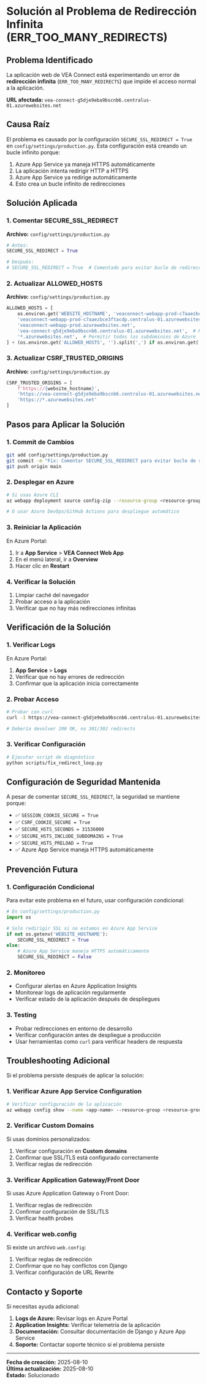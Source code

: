 # Solución al Problema de Redirección Infinita (ERR_TOO_MANY_REDIRECTS)

## Problema Identificado

La aplicación web de VEA Connect está experimentando un error de **redirección infinita** (`ERR_TOO_MANY_REDIRECTS`) que impide el acceso normal a la aplicación.

**URL afectada:** `vea-connect-g5dje9eba9bscnb6.centralus-01.azurewebsites.net`

## Causa Raíz

El problema es causado por la configuración `SECURE_SSL_REDIRECT = True` en `config/settings/production.py`. Esta configuración está creando un bucle infinito porque:

1. Azure App Service ya maneja HTTPS automáticamente
2. La aplicación intenta redirigir HTTP a HTTPS
3. Azure App Service ya redirige automáticamente
4. Esto crea un bucle infinito de redirecciones

## Solución Aplicada

### 1. Comentar SECURE_SSL_REDIRECT

**Archivo:** `config/settings/production.py`

```python
# Antes:
SECURE_SSL_REDIRECT = True

# Después:
# SECURE_SSL_REDIRECT = True  # Comentado para evitar bucle de redirección en Azure
```

### 2. Actualizar ALLOWED_HOSTS

**Archivo:** `config/settings/production.py`

```python
ALLOWED_HOSTS = [
    os.environ.get('WEBSITE_HOSTNAME', 'veaconnect-webapp-prod-c7aaezbce3ftacdp.centralus-01.azurewebsites.net'),
    'veaconnect-webapp-prod-c7aaezbce3ftacdp.centralus-01.azurewebsites.net',
    'veaconnect-webapp-prod.azurewebsites.net',
    'vea-connect-g5dje9eba9bscnb6.centralus-01.azurewebsites.net',  # Hostname actual del error
    '*.azurewebsites.net',  # Permitir todos los subdominios de Azure
] + (os.environ.get('ALLOWED_HOSTS', '').split(',') if os.environ.get('ALLOWED_HOSTS') else [])
```

### 3. Actualizar CSRF_TRUSTED_ORIGINS

**Archivo:** `config/settings/production.py`

```python
CSRF_TRUSTED_ORIGINS = [
    f'https://{website_hostname}',
    'https://vea-connect-g5dje9eba9bscnb6.centralus-01.azurewebsites.net',
    'https://*.azurewebsites.net'
]
```

## Pasos para Aplicar la Solución

### 1. Commit de Cambios

```bash
git add config/settings/production.py
git commit -m "Fix: Comentar SECURE_SSL_REDIRECT para evitar bucle de redirección"
git push origin main
```

### 2. Desplegar en Azure

```bash
# Si usas Azure CLI
az webapp deployment source config-zip --resource-group <resource-group> --name <app-name> --src <zip-file>

# O usar Azure DevOps/GitHub Actions para despliegue automático
```

### 3. Reiniciar la Aplicación

En Azure Portal:
1. Ir a **App Service** > **VEA Connect Web App**
2. En el menú lateral, ir a **Overview**
3. Hacer clic en **Restart**

### 4. Verificar la Solución

1. Limpiar caché del navegador
2. Probar acceso a la aplicación
3. Verificar que no hay más redirecciones infinitas

## Verificación de la Solución

### 1. Verificar Logs

En Azure Portal:
1. **App Service** > **Logs**
2. Verificar que no hay errores de redirección
3. Confirmar que la aplicación inicia correctamente

### 2. Probar Acceso

```bash
# Probar con curl
curl -I https://vea-connect-g5dje9eba9bscnb6.centralus-01.azurewebsites.net

# Debería devolver 200 OK, no 301/302 redirects
```

### 3. Verificar Configuración

```bash
# Ejecutar script de diagnóstico
python scripts/fix_redirect_loop.py
```

## Configuración de Seguridad Mantenida

A pesar de comentar `SECURE_SSL_REDIRECT`, la seguridad se mantiene porque:

- ✅ `SESSION_COOKIE_SECURE = True`
- ✅ `CSRF_COOKIE_SECURE = True`
- ✅ `SECURE_HSTS_SECONDS = 31536000`
- ✅ `SECURE_HSTS_INCLUDE_SUBDOMAINS = True`
- ✅ `SECURE_HSTS_PRELOAD = True`
- ✅ Azure App Service maneja HTTPS automáticamente

## Prevención Futura

### 1. Configuración Condicional

Para evitar este problema en el futuro, usar configuración condicional:

```python
# En config/settings/production.py
import os

# Solo redirigir SSL si no estamos en Azure App Service
if not os.getenv('WEBSITE_HOSTNAME'):
    SECURE_SSL_REDIRECT = True
else:
    # Azure App Service maneja HTTPS automáticamente
    SECURE_SSL_REDIRECT = False
```

### 2. Monitoreo

- Configurar alertas en Azure Application Insights
- Monitorear logs de aplicación regularmente
- Verificar estado de la aplicación después de despliegues

### 3. Testing

- Probar redirecciones en entorno de desarrollo
- Verificar configuración antes de despliegue a producción
- Usar herramientas como `curl` para verificar headers de respuesta

## Troubleshooting Adicional

Si el problema persiste después de aplicar la solución:

### 1. Verificar Azure App Service Configuration

```bash
# Verificar configuración de la aplicación
az webapp config show --name <app-name> --resource-group <resource-group>
```

### 2. Verificar Custom Domains

Si usas dominios personalizados:
1. Verificar configuración en **Custom domains**
2. Confirmar que SSL/TLS está configurado correctamente
3. Verificar reglas de redirección

### 3. Verificar Application Gateway/Front Door

Si usas Azure Application Gateway o Front Door:
1. Verificar reglas de redirección
2. Confirmar configuración de SSL/TLS
3. Verificar health probes

### 4. Verificar web.config

Si existe un archivo `web.config`:
1. Verificar reglas de redirección
2. Confirmar que no hay conflictos con Django
3. Verificar configuración de URL Rewrite

## Contacto y Soporte

Si necesitas ayuda adicional:

1. **Logs de Azure:** Revisar logs en Azure Portal
2. **Application Insights:** Verificar telemetría de la aplicación
3. **Documentación:** Consultar documentación de Django y Azure App Service
4. **Soporte:** Contactar soporte técnico si el problema persiste

---

**Fecha de creación:** 2025-08-10  
**Última actualización:** 2025-08-10  
**Estado:** Solucionado
